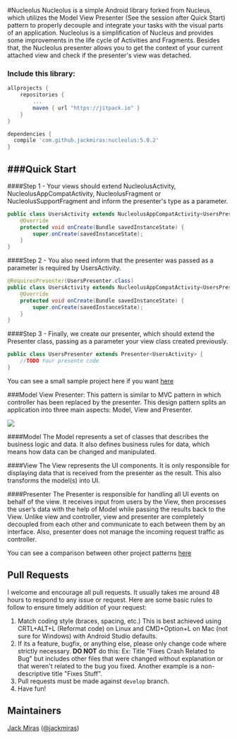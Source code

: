#Nucleolus
Nucleolus is a simple Android library forked from Nucleus, which utilizes the Model View Presenter (See the session after Quick Start) pattern to properly decouple and integrate your tasks with the visual parts of an application. Nucleolus is a simplification of Nucleus and provides some improvements in the life cycle of Activities and Fragments. Besides that, the Nucleolus presenter allows you to get the context of your current attached view and check if the presenter's view was detached.

### Include this library:

``` groovy
allprojects {
    repositories {
        ...
        maven { url "https://jitpack.io" }
    }
}
```

``` groovy
dependencies {
  compile 'com.github.jackmiras:nucleolus:5.0.2'
}
```
###Quick Start
-----------
####Step 1 - Your views should extend NucleolusActivity, NucleolusAppCompatActivity, NucleolusFragment or NucleolusSupportFragment and inform the presenter's type as a parameter.
```java
public class UsersActivity extends NucleolusAppCompatActivity<UsersPresenter> {
    @Override
    protected void onCreate(Bundle savedInstanceState) {
        super.onCreate(savedInstanceState);
    }
}
```

####Step 2 - You also need inform that the presenter was passed as a parameter is required by UsersActivity.
```java
@RequiresPresenter(UsersPresenter.class)
public class UsersActivity extends NucleolusAppCompatActivity<UsersPresenter> {
    @Override
    protected void onCreate(Bundle savedInstanceState) {
        super.onCreate(savedInstanceState);
    }
}
```

####Step 3 - Finally, we create our presenter, which should extend the Presenter class, passing as a parameter your view class created previously.
```java
public class UsersPresenter extends Presenter<UsersActivity> {
    //TODO Your presente code
}
```
You can see a small sample project here if you want [here](https://github.com/jackmiras/nucleolus/tree/master/app/src/main/java/io/github/jackmiras/nucleolus/sample) 

###Model View Presenter:
This pattern is similar to MVC pattern in which controller has been replaced by the presenter. This design pattern splits an application into three main aspects: Model, View and Presenter.

![](https://d262ilb51hltx0.cloudfront.net/max/894/1*1P4n9JkHChEUVr5umQx4Zw.png)

####Model
The Model represents a set of classes that describes the business logic and data. It also defines business rules for data, which means how data can be changed and manipulated.

####View
The View represents the UI components. It is only responsible for displaying data that is received from the presenter as the result. This also transforms the model(s) into UI.

####Presenter
The Presenter is responsible for handling all UI events on behalf of the view. It receives input from users by the View, then processes the user’s data with the help of Model while passing the results back to the View. Unlike view and controller, view and presenter are completely decoupled from each other and communicate to each between them by an interface.
Also, presenter does not manage the incoming request traffic as controller.


You can see a comparison between other project patterns [here](https://medium.com/android-news/android-architecture-2f12e1c7d4db)

## Pull Requests

I welcome and encourage all pull requests. It usually takes me around 48 hours to respond to any issue or request. Here are some basic rules to follow to ensure timely addition of your request:
  1. Match coding style (braces, spacing, etc.) This is best achieved using CRTL+ALT+L (Reformat code) on Linux and CMD+Option+L on Mac (not sure for Windows) with Android Studio defaults.
  2. If its a feature, bugfix, or anything else, please only change code where strictly necessary.
   **DO NOT** do this: Ex: Title "Fixes Crash Related to Bug" but includes other files that were changed without explanation or that weren't related to the bug you fixed. Another example is a non-descriptive title "Fixes Stuff".
  3. Pull requests must be made against ```develop``` branch.
  4. Have fun!


## Maintainers

[Jack Miras](https://github.com/jackmiras) ([@jackmiras](https://www.twitter.com/@jackmiras))
